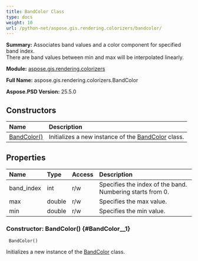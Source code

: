 ```yaml
---
title: BandColor Class
type: docs
weight: 10
url: /python-net/aspose.gis.rendering.colorizers/bandcolor/
---
```


**Summary:** Associates band values and a color component for specified band index.<br/>            There are band values between min and max will be interpolated linearly.

**Module:** [aspose.gis.rendering.colorizers](/psd/python-net/aspose.gis.rendering.colorizers/)

**Full Name:** aspose.gis.rendering.colorizers.BandColor

**Aspose.PSD Version:** 25.5.0

## **Constructors**
| **Name** | **Description** |
| :- | :- |
| [BandColor()](#BandColor__1) | Initializes a new instance of the [BandColor](/psd/python-net/aspose.gis.rendering.colorizers/bandcolor/) class. |
## **Properties**
| **Name** | **Type** | **Access** | **Description** |
| :- | :- | :- | :- |
| band_index | int | r/w | Specifies the index of the band. Numbering starts from 0. |
| max | double | r/w | Specifies the max value. |
| min | double | r/w | Specifies the min value. |


### Constructor: BandColor() {#BandColor__1}


```
 BandColor() 
```

Initializes a new instance of the [BandColor](/psd/python-net/aspose.gis.rendering.colorizers/bandcolor/) class.

